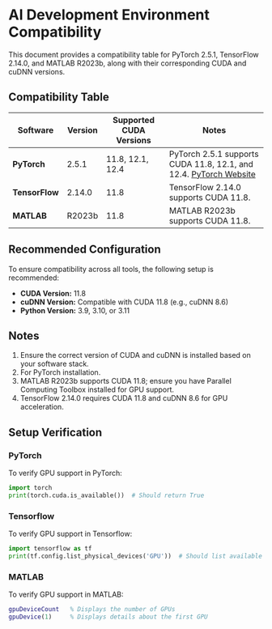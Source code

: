 # AI Development Environment Compatibility

This document provides a compatibility table for PyTorch 2.5.1, TensorFlow 2.14.0, and MATLAB R2023b, along with their corresponding CUDA and cuDNN versions.

## Compatibility Table

| Software         | Version          | Supported CUDA Versions | Notes                                                                                   |
|------------------|------------------|-------------------------|-----------------------------------------------------------------------------------------|
| **PyTorch**      | 2.5.1            | 11.8, 12.1, 12.4        | PyTorch 2.5.1 supports CUDA 11.8, 12.1, and 12.4. [PyTorch Website](https://pytorch.org/get-started/locally/) |
| **TensorFlow**   | 2.14.0           | 11.8                    | TensorFlow 2.14.0 supports CUDA 11.8.                                                   |
| **MATLAB**       | R2023b           | 11.8                    | MATLAB R2023b supports CUDA 11.8.                                                      |

## Recommended Configuration

To ensure compatibility across all tools, the following setup is recommended:

- **CUDA Version:** 11.8
- **cuDNN Version:** Compatible with CUDA 11.8 (e.g., cuDNN 8.6)
- **Python Version:** 3.9, 3.10, or 3.11

## Notes

1. Ensure the correct version of CUDA and cuDNN is installed based on your software stack.
2. For PyTorch installation.
3. MATLAB R2023b supports CUDA 11.8; ensure you have Parallel Computing Toolbox installed for GPU support.
4. TensorFlow 2.14.0 requires CUDA 11.8 and cuDNN 8.6 for GPU acceleration.

## Setup Verification

### PyTorch
To verify GPU support in PyTorch:
```python
import torch
print(torch.cuda.is_available())  # Should return True
```
### Tensorflow
To verify GPU support in Tensorflow:
```python
import tensorflow as tf
print(tf.config.list_physical_devices('GPU'))  # Should list available GPUs
```
### MATLAB
To verify GPU support in MATLAB:
```matlab
gpuDeviceCount   % Displays the number of GPUs
gpuDevice(1)     % Displays details about the first GPU
```

